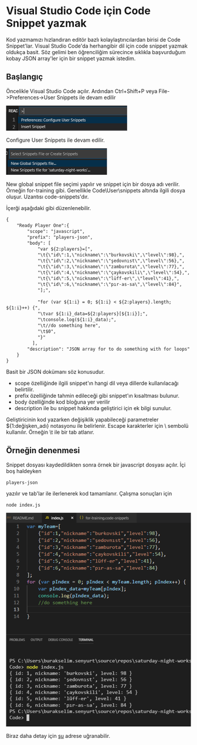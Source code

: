# Visual Studio Code için Code Snippet yazmak

Kod yazmamızı hızlandıran editör bazlı kolaylaştırıcılardan birisi de Code Snippet'lar. Visual Studio Code'da herhangibir dil için code snippet yazmak oldukça basit. Söz gelimi ben öğrenciliğim sürecince sıklıkla başvurduğum kobay JSON array'ler için bir snippet yazmak istedim.

## Başlangıç

Öncelikle Visual Studio Code açılır. Ardından Ctrl+Shift+P veya File->Preferences->User Snippets ile devam edilir

![credit_1](credit_1.png)

Configure User Snippets ile devam edilir.

![credit_2](credit_2.png)

New global snippet file seçimi yapılır ve snippet için bir dosya adı verilir. Örneğin for-training gibi. Genellikle Code\User\snippets altında ilgili dosya oluşur. Uzantısı code-snippets'dır.

İçerği aşağıdaki gibi düzenlenebilir.

```
{
    "Ready Player One":{
        "scope": "javascript",
        "prefix": "players-json",
        "body": [
            "var ${2:players}=[",
            "\t{\"id\":1,\"nickname\":\"burkovski\",\"level\":98},",
            "\t{\"id\":2,\"nickname\":\"şedovnıst\",\"level\":56},",
            "\t{\"id\":3,\"nickname\":\"zamburota\",\"level\":77},",
            "\t{\"id\":4,\"nickname\":\"çaykovskili\",\"level\":54},",
            "\t{\"id\":5,\"nickname\":\"lüff-er\",\"level\":41},",
            "\t{\"id\":6,\"nickname\":\"pır-as-sa\",\"level\":84}",
            "];",
            
            "for (var ${1:i} = 0; ${1:i} < ${2:players}.length; ${1:i}++) {",
            "\tvar ${1:i}_data=${2:players}[${1:i}];",
            "\tconsole.log(${1:i}_data);",
            "\t//do something here",
            "\t$0",
            "}"
          ],
        "description": "JSON array for to do something with for loops"
    }
}
```

Basit bir JSON dokümanı söz konusudur. 

- scope özelliğinde ilgili snippet'ın hangi dil veya dillerde kullanılacağı belirtilir.
- prefix özelliğinde tahmin edileceği gibi snippet'ın kısaltması bulunur.
- body özelliğinde kod bloğuna yer verilir
- description ile bu snippet hakkında geliştirici için ek bilgi sunulur.

Geliştiricinin kod yazarken değişiklik yapabileceği parametreler ${1:değişken_adı} notasyonu ile belirlenir. Escape karakterler için \ sembolü kullanılır. Örneğin \t ile bir tab atlanır.

## Örneğin denenmesi

Snippet dosyası kaydedildikten sonra örnek bir javascript dosyası açılır. İçi boş haldeyken 

```
players-json
```

yazılır ve tab'lar ile ilerlenerek kod tamamlanır. Çalışma sonuçları için

```
node index.js
```

![credit_4](credit_4.png)

Biraz daha detay için [şu](https://scotch.io/bar-talk/write-less-code-by-creating-snippets-in-visual-studio-code) adrese uğranabilir.